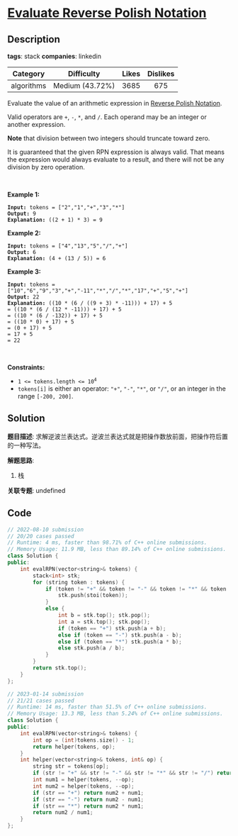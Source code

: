 # [Evaluate Reverse Polish Notation](https://leetcode.com/problems/evaluate-reverse-polish-notation/description/)

## Description

**tags**: stack
**companies**: linkedin

| Category | Difficulty | Likes | Dislikes |
| :------: | :--------: | :---: | :------: |
| algorithms | Medium (43.72%) | 3685 | 675 |

<p>Evaluate the value of an arithmetic expression in <a href="http://en.wikipedia.org/wiki/Reverse_Polish_notation" target="_blank">Reverse Polish Notation</a>.</p>

<p>Valid operators are <code>+</code>, <code>-</code>, <code>*</code>, and <code>/</code>. Each operand may be an integer or another expression.</p>

<p><strong>Note</strong> that division between two integers should truncate toward zero.</p>

<p>It is guaranteed that the given RPN expression is always valid. That means the expression would always evaluate to a result, and there will not be any division by zero operation.</p>

<p>&nbsp;</p>
<p><strong>Example 1:</strong></p>

<pre><code><strong>Input:</strong> tokens = [&quot;2&quot;,&quot;1&quot;,&quot;+&quot;,&quot;3&quot;,&quot;*&quot;]
<strong>Output:</strong> 9
<strong>Explanation:</strong> ((2 + 1) * 3) = 9</code></pre>

<p><strong>Example 2:</strong></p>

<pre><code><strong>Input:</strong> tokens = [&quot;4&quot;,&quot;13&quot;,&quot;5&quot;,&quot;/&quot;,&quot;+&quot;]
<strong>Output:</strong> 6
<strong>Explanation:</strong> (4 + (13 / 5)) = 6</code></pre>

<p><strong>Example 3:</strong></p>

<pre><code><strong>Input:</strong> tokens = [&quot;10&quot;,&quot;6&quot;,&quot;9&quot;,&quot;3&quot;,&quot;+&quot;,&quot;-11&quot;,&quot;*&quot;,&quot;/&quot;,&quot;*&quot;,&quot;17&quot;,&quot;+&quot;,&quot;5&quot;,&quot;+&quot;]
<strong>Output:</strong> 22
<strong>Explanation:</strong> ((10 * (6 / ((9 + 3) * -11))) + 17) + 5
= ((10 * (6 / (12 * -11))) + 17) + 5
= ((10 * (6 / -132)) + 17) + 5
= ((10 * 0) + 17) + 5
= (0 + 17) + 5
= 17 + 5
= 22</code></pre>

<p>&nbsp;</p>
<p><strong>Constraints:</strong></p>

<ul>
	<li><code>1 &lt;= tokens.length &lt;= 10<sup>4</sup></code></li>
	<li><code>tokens[i]</code> is either an operator: <code>&quot;+&quot;</code>, <code>&quot;-&quot;</code>, <code>&quot;*&quot;</code>, or <code>&quot;/&quot;</code>, or an integer in the range <code>[-200, 200]</code>.</li>
</ul>

## Solution

**题目描述**: 求解逆波兰表达式。逆波兰表达式就是把操作数放前面，把操作符后置的一种写法。

**解题思路**:

1. 栈

**关联专题**: undefined

## Code

```cpp
// 2022-08-10 submission
// 20/20 cases passed
// Runtime: 4 ms, faster than 98.71% of C++ online submissions.
// Memory Usage: 11.9 MB, less than 89.14% of C++ online submissions.
class Solution {
public:
    int evalRPN(vector<string>& tokens) {
        stack<int> stk;
        for (string token : tokens) {
            if (token != "+" && token != "-" && token != "*" && token != "/") {
                stk.push(stoi(token));
            }
            else {
                int b = stk.top(); stk.pop();
                int a = stk.top(); stk.pop();
                if (token == "+") stk.push(a + b);
                else if (token == "-") stk.push(a - b);
                else if (token == "*") stk.push(a * b);
                else stk.push(a / b);
            }
        }
        return stk.top();
    }
};
```

```cpp
// 2023-01-14 submission
// 21/21 cases passed
// Runtime: 14 ms, faster than 51.5% of C++ online submissions.
// Memory Usage: 13.3 MB, less than 5.24% of C++ online submissions.
class Solution {
public:
    int evalRPN(vector<string>& tokens) {
        int op = (int)tokens.size() - 1;
        return helper(tokens, op);
    }
    int helper(vector<string>& tokens, int& op) {
        string str = tokens[op];
        if (str != "+" && str != "-" && str != "*" && str != "/") return stoi(str);
        int num1 = helper(tokens, --op);
        int num2 = helper(tokens, --op);
        if (str == "+") return num2 + num1;
        if (str == "-") return num2 - num1;
        if (str == "*") return num2 * num1;
        return num2 / num1;
    }
};
```

